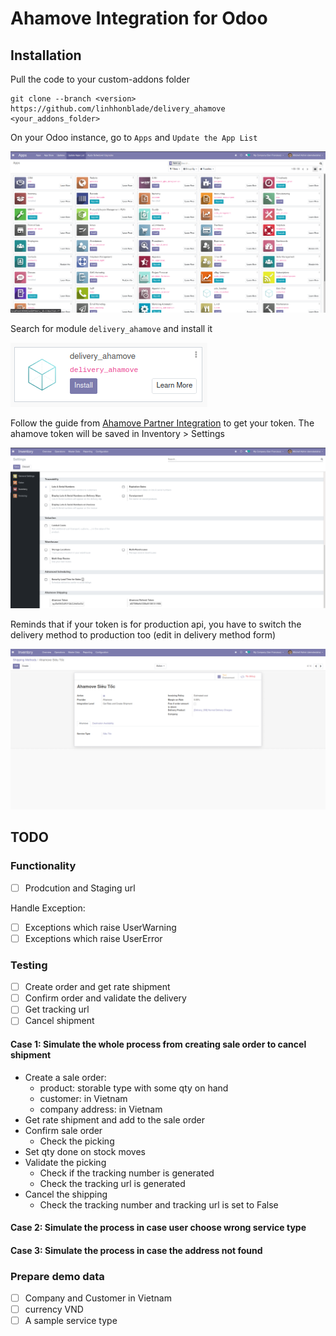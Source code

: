 # Ahamove Integration for Odoo

## Installation

Pull the code to your custom-addons folder

```shell
git clone --branch <version> https://github.com/linhhonblade/delivery_ahamove 
<your_addons_folder>
```

On your Odoo instance, go to `Apps` and `Update the App List`

![Update App List](./static/img/installation/update_app_list.png)

Search for module `delivery_ahamove` and install it

![Install delivery_ahamove](./static/img/installation/install_delivery_ahamove.png)

Follow the guide from [Ahamove Partner Integration](https://developers.ahamove.com/#overview) to 
get your token. The ahamove token will be saved in Inventory > Settings

![Save Ahamove Token](./static/img/installation/save_token.png)

Reminds that if your token is for production api, you have to switch the delivery method to 
production too (edit in delivery method form)

![Switch to production api](./static/img/installation/switch_to_prod.png)

## TODO

### Functionality

- [ ] Prodcution and Staging url
  
Handle Exception:

- [ ] Exceptions which raise UserWarning
- [ ] Exceptions which raise UserError

### Testing

- [ ] Create order and get rate shipment
- [ ] Confirm order and validate the delivery
- [ ] Get tracking url
- [ ] Cancel shipment

#### Case 1: Simulate the whole process from creating sale order to cancel shipment
- Create a sale order:
    - product: storable type with some qty on hand
    - customer: in Vietnam
    - company address: in Vietnam
- Get rate shipment and add to the sale order
- Confirm sale order
    - Check the picking
- Set qty done on stock moves
- Validate the picking
    - Check if the tracking number is generated
    - Check the tracking url is generated
- Cancel the shipping
    - Check the tracking number and tracking url is set to False

#### Case 2: Simulate the process in case user choose wrong service type
#### Case 3: Simulate the process in case the address not found

### Prepare demo data

- [ ] Company and Customer in Vietnam
- [ ] currency VND
- [ ] A sample service type